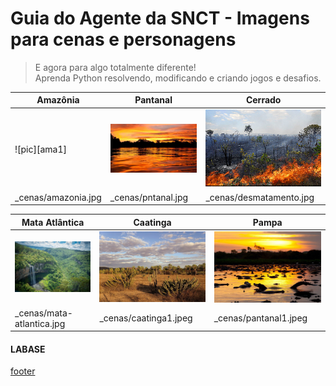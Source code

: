 <!---
Open Source program Pynoplia - Copyright © 2024  Carlo Oliveira** <carlo@nce.ufrj.br>,
PDX-License-Identifier:** `GNU General Public License v3.0 or later <http://is.gd/3Udt>`_.
-->
# Guia do Agente da SNCT - Imagens para cenas e personagens
> E agora para algo totalmente diferente! <br>
> Aprenda Python resolvendo, modificando e criando jogos e desafios. <br>

| Amazônia            | Pantanal           | Cerrado                 |
|---------------------|--------------------|-------------------------|
| ![pic][ama1]        | ![pic][pan1]       | ![pic][cer1]            |
| _cenas/amazonia.jpg | _cenas/pntanal.jpg | _cenas/desmatamento.jpg |

| Mata Atlântica            | Caatinga              | Pampa                    |
|---------------------------|-----------------------|--------------------------|
| ![pic][atl1]              | ![pic][caa1]          | ![pic][pam1]             |
| _cenas/mata-atlantica.jpg | _cenas/caatinga1.jpeg | _cenas/pantanal1.jpeg    |

[am1a]: ../../_cenas/amazonia.jpg
[pan1]: ../../_cenas/pntanal.jpg
[cer1]: ../../_cenas/desmatamento.jpg
[atl1]: ../../_cenas/mata-atlantica.jpg
[caa1]: ../../_cenas/caatinga1.jpeg
[pam1]: ../../_cenas/pantanal1.jpeg

#### LABASE
[footer](footer.md ':include')
